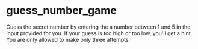 # guess_number_game
Guess the secret number by entering the a number between 1 and 5 in the input provided for you. If your guess is too high or too low, you'll get a hint.
You are only allowed to make only three attempts. 

